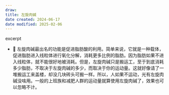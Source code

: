 ```yaml
---
draw:
title: 左旋肉碱
date created: 2024-06-17
date modified: 2025-02-06
---
```


excerpt

<!-- more -->

- 📌 左旋肉碱最出名的功能是促进脂肪酸的利用。简单来说，它就是一种载体，促进脂肪进入线粒体进行氧化分解，消耗更多比例的脂肪。因为脂肪如果不进入线粒体，就不能很好地被消耗。但是，左旋肉碱只是搬运工，至于到底消耗多少脂肪，不取决于左旋肉碱的多少，而取决于你的运动量。这就好像请了一堆搬运工来盖楼，却没几块砖头可搬一样。所以，人如果不运动，光有左旋肉碱没啥用。一般的上班族和减肥人群的运动量就算使用左旋肉碱了，效果也可以忽略不计。
